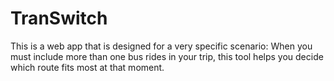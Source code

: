 # TranSwitch
This is a web app that is designed for a very specific scenario: When you must include more than one bus rides in your trip, this tool helps you decide which route fits most at that moment.

